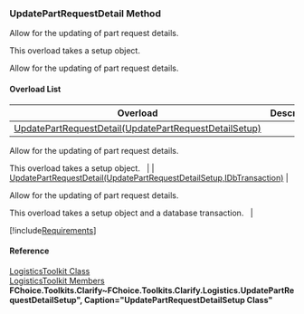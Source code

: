 ﻿### UpdatePartRequestDetail Method

Allow for the updating of part request details.

This overload takes a setup object.

Allow for the updating of part request details.

#### Overload List

| Overload | Description |
| --- | --- |
| [UpdatePartRequestDetail(UpdatePartRequestDetailSetup)](FChoice.Toolkits.Clarify~FChoice.Toolkits.Clarify.Logistics.LogisticsToolkit~UpdatePartRequestDetail(UpdatePartRequestDetailSetup).md) | 
Allow for the updating of part request details.

This overload takes a setup object.   |
| [UpdatePartRequestDetail(UpdatePartRequestDetailSetup,IDbTransaction)](FChoice.Toolkits.Clarify~FChoice.Toolkits.Clarify.Logistics.LogisticsToolkit~UpdatePartRequestDetail(UpdatePartRequestDetailSetup,IDbTransaction).md) | 

Allow for the updating of part request details.

This overload takes a setup object and a database transaction.   |

[!include[Requirements](../partials/requirements.md)]



#### Reference

[LogisticsToolkit Class](FChoice.Toolkits.Clarify~FChoice.Toolkits.Clarify.Logistics.LogisticsToolkit.md)  
[LogisticsToolkit Members](FChoice.Toolkits.Clarify~FChoice.Toolkits.Clarify.Logistics.LogisticsToolkit_members.md)  
**FChoice.Toolkits.Clarify~FChoice.Toolkits.Clarify.Logistics.UpdatePartRequestDetailSetup", Caption="UpdatePartRequestDetailSetup Class"**